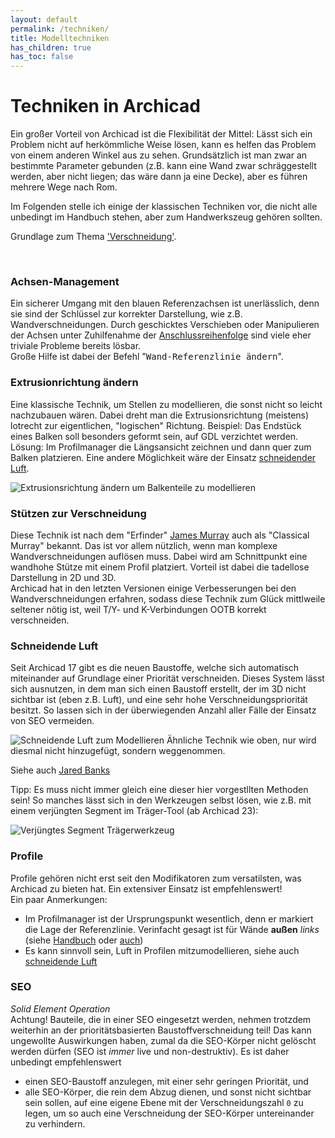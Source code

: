 ```yaml
---
layout: default
permalink: /techniken/
title: Modelltechniken
has_children: true
has_toc: false
---
```

# Techniken in Archicad

Ein großer Vorteil von Archicad ist die Flexibilität der Mittel: Lässt sich ein Problem nicht auf herkömmliche Weise lösen, kann es helfen das Problem von einem anderen Winkel aus zu sehen. Grundsätzlich ist man zwar an bestimmte Parameter gebunden (z.B. kann eine Wand zwar schräggestellt werden, aber nicht liegen; das wäre dann ja eine Decke), aber es führen mehrere Wege nach Rom.

Im Folgenden stelle ich einige der klassischen Techniken vor, die nicht alle unbedingt im Handbuch stehen, aber zum Handwerkszeug gehören sollten.

Grundlage zum Thema ['Verschneidung'](https://helpcenter.graphisoft.de/handbuecher/handbucher-zu-archicad-23/hilfe-zu-archicad-23/elemente-des-virtuellen-geb-udes/konstruktions-elemente/element-verschneidungen/spezifische-elementverschneidungen-und-verbindungen/).

<br>

### Achsen-Management
Ein sicherer Umgang mit den blauen Referenzachsen ist unerlässlich, denn sie sind der Schlüssel zur korrekter Darstellung, wie z.B. Wandverschneidungen. Durch geschicktes Verschieben oder Manipulieren der Achsen unter Zuhilfenahme der [Anschlussreihenfolge](/tools/wand/#anschlussreihenfolge) sind viele eher triviale Probleme bereits lösbar.  
Große Hilfe ist dabei der Befehl "<samp>Wand-Referenzlinie ändern</samp>".  


### Extrusionrichtung ändern
Eine klassische Technik, um Stellen zu modellieren, die sonst nicht so leicht nachzubauen wären. Dabei dreht man die Extrusionsrichtung (meistens) lotrecht zur eigentlichen, "logischen" Richtung.
Beispiel: Das Endstück eines Balken soll besonders geformt sein, auf GDL verzichtet werden. Lösung: Im Profilmanager die Längsansicht zeichnen und dann quer zum Balken platzieren. Eine andere Möglichkeit wäre der Einsatz [schneidender Luft](#schneidende-luft).

![Extrusionsrichtung ändern um Balkenteile zu modellieren](../img/techniken-extrusionsrichtung-ändern.png)

### Stützen zur Verschneidung
Diese Technik ist nach dem "Erfinder" [James Murray](https://www.onland.info/archives/2010/07/fixing_wall_corners_with_columns.php) auch als "Classical Murray" bekannt. Das ist vor allem nützlich, wenn man komplexe Wandverschneidungen auflösen muss. Dabei wird am Schnittpunkt eine wandhohe Stütze mit einem Profil platziert. Vorteil ist dabei die tadellose Darstellung in 2D und 3D.  
Archicad hat in den letzten Versionen einige Verbesserungen bei den Wandverschneidungen erfahren, sodass diese Technik zum Glück mittlweile seltener nötig ist, weil T/Y- und K-Verbindungen OOTB korrekt verschneiden.

### Schneidende Luft
Seit Archicad 17 gibt es die neuen Baustoffe, welche sich automatisch miteinander auf Grundlage einer Priorität verschneiden.
Dieses System lässt sich ausnutzen, in dem man sich einen Baustoff erstellt, der im 3D nicht sichtbar ist (eben z.B. Luft), und eine sehr hohe Verschneidungspriorität besitzt. 
So lassen sich in der überwiegenden Anzahl aller Fälle der Einsatz von SEO vermeiden.

![Schneidende Luft zum Modellieren](../img/techniken-schneidende-luft.png)
    Ähnliche Technik wie oben, nur wird diesmal nicht hinzugefügt, sondern weggenommen.

Siehe auch [Jared Banks](http://www.shoegnome.com/2015/12/17/control-joints-strong-air-archicad/)

Tipp: Es muss nicht immer gleich eine dieser hier vorgestllten Methoden sein! So manches lässt sich in den Werkzeugen selbst lösen, wie z.B. mit einem verjüngten Segment im Träger-Tool (ab Archicad 23):

![Verjüngtes Segment Trägerwerkzeug](../img/techniken-tools-eigen.png)

### Profile
Profile gehören nicht erst seit den Modifikatoren zum versatilsten, was Archicad zu bieten hat. Ein extensiver Einsatz ist empfehlenswert!  
Ein paar Anmerkungen:
- Im Profilmanager ist der Ursprungspunkt wesentlich, denn er markiert die Lage der Referenzlinie. Verinfacht gesagt ist für Wände **außen** _links_ (siehe [Handbuch](https://helpcenter.graphisoft.de/handbuecher/handbucher-zu-archicad-22/hilfe-zu-archicad-22/elemente-des-virtuellen-geb-udes/konstruktions-elemente/komplexe-profile/profilursprung-im-profil-manager/) oder [auch](https://www.youtube.com/watch?v=Rowz4fWECo4))  
- Es kann sinnvoll sein, Luft in Profilen mitzumodellieren, siehe auch [schneidende Luft](#Schneidende-Luft)


### SEO
_Solid Element Operation_  
Achtung! Bauteile, die in einer SEO eingesetzt werden, nehmen trotzdem weiterhin an der prioritätsbasierten Baustoffverschneidung teil! Das kann ungewollte Auswirkungen haben, zumal da die SEO-Körper nicht gelöscht werden dürfen (SEO ist _immer_ live und non-destruktiv). Es ist daher unbedingt empfehlenswert
- einen SEO-Baustoff anzulegen, mit einer sehr geringen Priorität, und
- alle SEO-Körper, die rein dem Abzug dienen, und sonst nicht sichtbar sein sollen, auf eine eigene Ebene mit der Verschneidungszahl `0` zu legen, um so auch eine Verschneidung der SEO-Körper untereinander zu verhindern.
